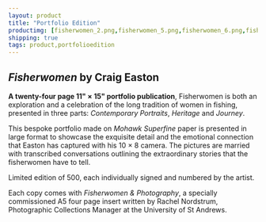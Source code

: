 ```yaml
---
layout: product
title: "Portfolio Edition"
productimg: [fisherwomen_2.png,fisherwomen_5.png,fisherwomen_6.png,fisherwomen_7.png,fisherwomen_9.png,fisherwomen_12.png]
shipping: true
tags: product,portfolioedition
---
```


## _Fisherwomen_ by Craig Easton

__A twenty-four page 11&quot; &times; 15&quot; portfolio publication__, Fisherwomen is both an exploration and a celebration of the long tradition of women in fishing, presented in three parts: _Contemporary Portraits_, _Heritage_ and _Journey_.

This bespoke portfolio made on _Mohawk Superfine_ paper is presented in large format to showcase the exquisite detail and the emotional connection that Easton has captured with his 10 &times; 8 camera. The pictures are married with transcribed conversations outlining the extraordinary stories that the fisherwomen have to tell.

Limited edition of 500, each individually signed and numbered by the artist.

Each copy comes with _Fisherwomen & Photography_, a specially commissioned A5 four page insert written by Rachel Nordstrum, Photographic Collections Manager at the University of St Andrews.
